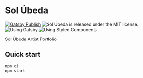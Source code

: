 # Sol Úbeda

[![Gatsby Publish](https://github.com/kloder-art/solubeda/actions/workflows/deploy.yml/badge.svg)](https://github.com/kloder-art/solubeda/actions/workflows/deploy.yml)
![Sol Úbeda is released under the MIT license.](https://img.shields.io/badge/license-MIT-blue.svg)
![Using Gatsby](https://img.shields.io/badge/Gatsby-3.12-%23673494)
![Using Styled Components](https://img.shields.io/badge/Styled%20Components-5.3-yellow)

Sol Úbeda Artist Portfolio

## Quick start

```sh
npm ci
npm start
```

